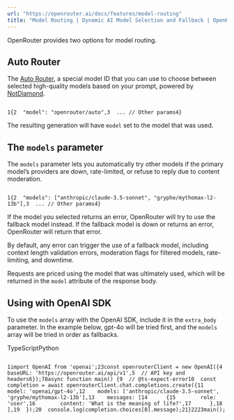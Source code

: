 ```yaml
---
url: "https://openrouter.ai/docs/features/model-routing"
title: "Model Routing | Dynamic AI Model Selection and Fallback | OpenRouter | Documentation"
---
```


OpenRouter provides two options for model routing.

## Auto Router

The [Auto Router](https://openrouter.ai/openrouter/auto), a special model ID that you can use to choose between selected high-quality models based on your prompt, powered by [NotDiamond](https://www.notdiamond.ai/).

```code-block text-sm

1{2  "model": "openrouter/auto",3  ... // Other params4}
```

The resulting generation will have `model` set to the model that was used.

## The `models` parameter

The `models` parameter lets you automatically try other models if the primary model’s providers are down, rate-limited, or refuse to reply due to content moderation.

```code-block text-sm

1{2  "models": ["anthropic/claude-3.5-sonnet", "gryphe/mythomax-l2-13b"],3  ... // Other params4}
```

If the model you selected returns an error, OpenRouter will try to use the fallback model instead. If the fallback model is down or returns an error, OpenRouter will return that error.

By default, any error can trigger the use of a fallback model, including context length validation errors, moderation flags for filtered models, rate-limiting, and downtime.

Requests are priced using the model that was ultimately used, which will be returned in the `model` attribute of the response body.

## Using with OpenAI SDK

To use the `models` array with the OpenAI SDK, include it in the `extra_body` parameter. In the example below, gpt-4o will be tried first, and the `models` array will be tried in order as fallbacks.

TypeScriptPython

```code-block text-sm

1import OpenAI from 'openai';23const openrouterClient = new OpenAI({4  baseURL: 'https://openrouter.ai/api/v1',5  // API key and headers6});78async function main() {9  // @ts-expect-error10  const completion = await openrouterClient.chat.completions.create({11    model: 'openai/gpt-4o',12    models: ['anthropic/claude-3.5-sonnet', 'gryphe/mythomax-l2-13b'],13    messages: [14      {15        role: 'user',16        content: 'What is the meaning of life?',17      },18    ],19  });20  console.log(completion.choices[0].message);21}2223main();

```